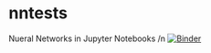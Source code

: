 # nntests
Nueral Networks in Jupyter Notebooks
/n
[![Binder](https://mybinder.org/badge_logo.svg)](https://mybinder.org/v2/gh/unfriendly/nntests/main?filepath=cryptonn.ipynb)
